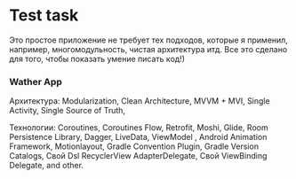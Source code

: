# Test task
Это простое приложение не требует тех подходов, которые я применил, например, многомодульность, чистая архитектура итд. 
Все это сделано для того, чтобы показать умение писать код!)

### Wather App

 Архитектура:
  Modularization,
  Clean Architecture,
  MVVM + MVI,
  Single Activity,
  Single Source of Truth,
  
 Технологии:
  Coroutines,
  Coroutines Flow,
  Retrofit,
  Moshi,
  Glide,
  Room Persistence Library,
  Dagger,
  LiveData,
  ViewModel ,
  Android Animation Framework,
  Motionlayout,
  Gradle Convention Plugin,
  Gradle Version Catalogs,
  Свой Dsl RecyclerView AdapterDelegate,
  Свой ViewBinding Delegate,
  and other.
